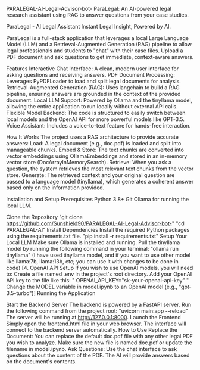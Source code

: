 PARALEGAL-AI-Legal-Advisor-bot-
ParaLegal: An AI-powered legal research assistant using RAG to answer questions from your case studies.

ParaLegal - AI Legal Assistant Instant Legal Insight, Powered by AI.

ParaLegal is a full-stack application that leverages a local Large Language Model (LLM) and a Retrieval-Augmented Generation (RAG) pipeline to allow legal professionals and students to "chat" with their case files. Upload a PDF document and ask questions to get immediate, context-aware answers.

Features Interactive Chat Interface: A clean, modern user interface for asking questions and receiving answers. PDF Document Processing: Leverages PyPDFLoader to load and split legal documents for analysis. Retrieval-Augmented Generation (RAG): Uses langchain to build a RAG pipeline, ensuring answers are grounded in the context of the provided document. Local LLM Support: Powered by Ollama and the tinyllama model, allowing the entire application to run locally without external API calls. Flexible Model Backend: The code is structured to easily switch between local models and the OpenAI API for more powerful models like GPT-3.5. Voice Assistant: Includes a voice-to-text feature for hands-free interaction.

How It Works The project uses a RAG architecture to provide accurate answers: Load: A legal document (e.g., doc.pdf) is loaded and split into manageable chunks. Embed & Store: The text chunks are converted into vector embeddings using OllamaEmbeddings and stored in an in-memory vector store (DocArrayInMemorySearch). Retrieve: When you ask a question, the system retrieves the most relevant text chunks from the vector store. Generate: The retrieved context and your original question are passed to a language model (tinyllama), which generates a coherent answer based only on the information provided.

Installation and Setup Prerequisites Python 3.8+ Git Ollama for running the local LLM.

Clone the Repository "git clone https://github.com/Sunshield90/PARALEGAL-AI-Legal-Advisor-bot-" "cd PARALEGAL-AI"
Install Dependencies Install the required Python packages using the requirements.txt file. "pip install -r requirements.txt"
Setup Your Local LLM Make sure Ollama is installed and running. Pull the tinyllama model by running the following command in your terminal: "ollama run tinyllama" (I have used tinyllama model, and if you want to use other model like llama:7b, llama:13b, etc; you can use it with changes to be done in code) [4. OpenAI API Setup If you wish to use OpenAI models, you will need to: Create a file named .env in the project's root directory. Add your OpenAI API key to the file like this: " OPENAI_API_KEY="sk-your-openai-api-key" " Change the MODEL variable in model.ipynb to an OpenAI model (e.g., "gpt-3.5-turbo")]
Running the Application

Start the Backend Server The backend is powered by a FastAPI server. Run the following command from the project root: "uvicorn main:app --reload" The server will be running at http://127.0.0.1:8000.
Launch the Frontend Simply open the frontend.html file in your web browser. The interface will connect to the backend server automatically.
How to Use Replace the Document: You can replace the default doc.pdf file with any other legal PDF you wish to analyze. Make sure the new file is named doc.pdf or update the filename in model.ipynb. Ask Questions: Use the chat interface to ask questions about the content of the PDF. The AI will provide answers based on the document's contents.
